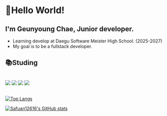 # 👋Hello World!
## I'm Geunyoung Chae, Junior developer.
- Learning develop at Daegu Software Meister High School. (2025-2027)
- My goal is to be a fullstack developer.

<div style="text-align: left;">
    <h2> 📚Studing </h2> <br> 
          <img src="https://img.shields.io/badge/C-A8B9CC?style=for-the-badge&logo=C&logoColor=white">
          <img src="https://img.shields.io/badge/HTML5-E34F26?style=for-the-badge&logo=HTML5&logoColor=white">
          <img src="https://img.shields.io/badge/CSS3-1572B6?style=for-the-badge&logo=CSS3&logoColor=white">
          <img src="https://img.shields.io/badge/Javascript-F7DF1E?style=for-the-badge&logo=Javascript&logoColor=white">
</div>
</br>

[![Top Langs](https://github-readme-stats.vercel.app/api/top-langs/?username=chaeyn&layout=compact&theme=react&hide_border=true)](https://github.com/Safuan12616)

[![Safuan12616's GitHub stats](https://github-readme-stats.vercel.app/api?username=chaeyn&show_icons=true&count_private=true&theme=react&hide_border=true)](https://github.com/chaeyn)


